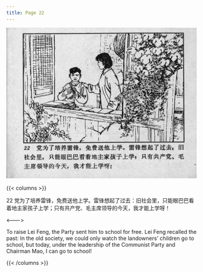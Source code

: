 ```yaml
---
title: Page 22
---
```


![leifeng page](./../../images/leifeng/seifert0522_lf_0029_0.jpg)

{{< columns >}}

22 党为了培养雷锋，免费送他上学。雷锋想起了过去：旧社会里，只能眼巴巴看着地主家孩子上学；只有共产党、毛主席领导的今天，我才能上学呀！

<--->

To raise Lei Feng, the Party sent him to school for free. Lei Feng recalled the past: In the old society, we could only watch the landowners’ children go to school, but today, under the leadership of the Communist Party and Chairman Mao, I can go to school! 

{{< /columns >}}
